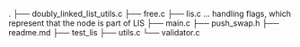 .
├── doubly_linked_list_utils.c
├── free.c
├── lis.c ... handling flags, which represent that the node is part of LIS
├── main.c
├── push_swap.h
├── readme.md
├── test_lis
├── utils.c
└── validator.c